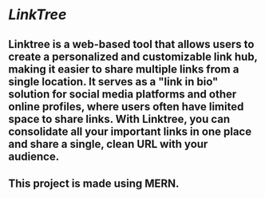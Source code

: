 # ***LinkTree***
## Linktree is a web-based tool that allows users to create a personalized and customizable link hub, making it easier to share multiple links from a single location. It serves as a "link in bio" solution for social media platforms and other online profiles, where users often have limited space to share links. With Linktree, you can consolidate all your important links in one place and share a single, clean URL with your audience.
## This project is made using MERN. 